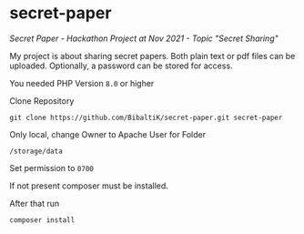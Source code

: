 # secret-paper
*Secret Paper - Hackathon Project at Nov 2021 - Topic "Secret Sharing"*

My project is about sharing secret papers.
Both plain text or pdf files can be uploaded. Optionally, a password can be stored for access.

You needed PHP Version `8.0` or higher

Clone Repository

```
git clone https://github.com/BibaltiK/secret-paper.git secret-paper
```

Only local, change Owner to Apache User for Folder
```
/storage/data
```

Set permission to `0700`

If not present composer must be installed.

After that run
```
composer install
```